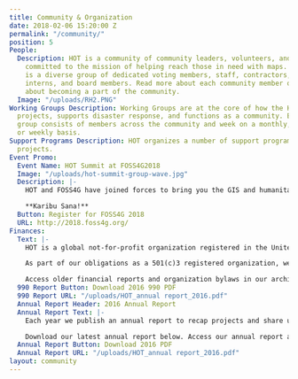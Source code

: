 ```yaml
---
title: Community & Organization
date: 2018-02-06 15:20:00 Z
permalink: "/community/"
position: 5
People:
  Description: HOT is a community of community leaders, volunteers, and professionals
    committed to the mission of helping reach those in need with maps. The community
    is a diverse group of dedicated voting members, staff, contractors, volunteers,
    interns, and board members. Read more about each community member or learn more
    about becoming a part of the community.
  Image: "/uploads/RH2.PNG"
Working Groups Description: Working Groups are at the core of how the HOT organizes
  projects, supports disaster response, and functions as a community. Each working
  group consists of members across the community and week on a monthly, bi-weekly,
  or weekly basis.
Support Programs Description: HOT organizes a number of support programs for mapping
  projects.
Event Promo:
  Event Name: HOT Summit at FOSS4G2018
  Image: "/uploads/hot-summit-group-wave.jpg"
  Description: |-
    HOT and FOSS4G have joined forces to bring you the GIS and humanitarian mapping event of the year in Dar es Salaam, Tanzania. HOT will sponsor and lead summit, code sprints, field visits with the Ramani Huria mapping project, an optional two workshop days (available as an add-on to your registration) and much more!

    **Karibu Sana!**
  Button: Register for FOSS4G 2018
  URL: http://2018.foss4g.org/
Finances:
  Text: |-
    HOT is a global not-for-profit organization registered in the United States of America.

    As part of our obligations as a 501(c)3 registered organization, we make our financial filings (known as "Form 990: Return of Organization Exempt From Income Tax") available for public inspection. HOT's 2012 - 2016 returns are posted below. Any further questions can be directed to the Board of Directors, specifically the Treasurer.

    Access older financial reports and organization bylaws in our archive <a href="https://github.com/hotosm/hotosm-website/tree/gh-pages/downloads">here.</a>
  990 Report Button: Download 2016 990 PDF
  990 Report URL: "/uploads/HOT_annual report_2016.pdf"
  Annual Report Header: 2016 Annual Report
  Annual Report Text: |-
    Each year we publish an annual report to recap projects and share updates from the community. We cover stories from our projects and share data about the successes and impact of the community. 

    Download our latest annual report below. Access our annual report archive <a href="https://github.com/hotosm/hotosm-website/tree/gh-pages/downloads">here.</a>
  Annual Report Button: Download 2016 PDF
  Annual Report URL: "/uploads/HOT_annual report_2016.pdf"
layout: community
---
```


